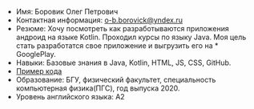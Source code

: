 
* Имя: Боровик Олег Петрович
* Контактная информация: o-b.borovick@yndex.ru
* Резюме: Хочу посмотреть как разработываются приложения андроид на языке Kotlin. Проходил курсы по языку Java. Моя цель стать разработатся свое приложение и выгрузить его на * GooglePlay.
* Навыки: Базовые знания в Java, Kotlin, HTML, JS, CSS, GitHub.
* [Пример кода](https://github.com/Oleg-Borovik/MyRepository)
* Образование: БГУ, физический факультет, специальность компьютерная физика(ПГС), год выпуска 2020.
* Уровень английского языка: A2
